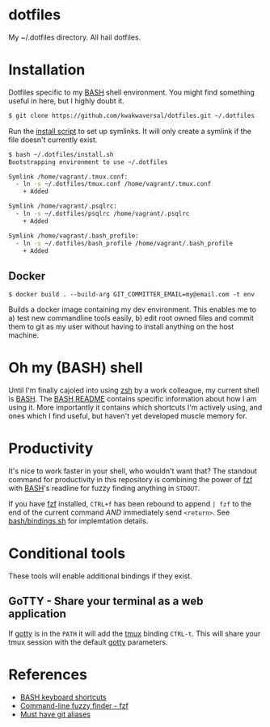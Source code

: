 # dotfiles
My ~/.dotfiles directory. All hail dotfiles.

# Installation
Dotfiles specific to my [BASH] shell environment. You might find something
useful in here, but I highly doubt it.

```sh
$ git clone https://github.com/kwakwaversal/dotfiles.git ~/.dotfiles
```

Run the [install script](install.sh) to set up symlinks. It will only create a
symlink if the file doesn't currently exist.

```sh
$ bash ~/.dotfiles/install.sh
Bootstrapping environment to use ~/.dotfiles

Symlink /home/vagrant/.tmux.conf:
  - ln -s ~/.dotfiles/tmux.conf /home/vagrant/.tmux.conf
    + Added

Symlink /home/vagrant/.psqlrc:
  - ln -s ~/.dotfiles/psqlrc /home/vagrant/.psqlrc
    + Added

Symlink /home/vagrant/.bash_profile:
  - ln -s ~/.dotfiles/bash_profile /home/vagrant/.bash_profile
    + Added
```

## Docker

```console
$ docker build . --build-arg GIT_COMMITTER_EMAIL=my@email.com -t env
```

Builds a docker image containing my dev environment. This enables me to a) test
new commandline tools easily, b) edit root owned files and commit them to git
as my user without having to install anything on the host machine.

# Oh my (BASH) shell
Until I'm finally cajoled into using [zsh] by a work colleague, my current shell
is [BASH]. The [BASH README](bash/README.md) contains specific information about
how I am using it. More importantly it contains which shortcuts I'm actively
using, and ones which I find useful, but haven't yet developed muscle memory
for.

# Productivity
It's nice to work faster in your shell, who wouldn't want that? The standout
command for productivity in this repository is combining the power of [fzf] with
[BASH]'s readline for fuzzy finding anything in `STDOUT`.

If you have [fzf] installed, `CTRL+f` has been rebound to append `| fzf` to the
end of the current command *AND* immediately send `<return>`. See
[bash/bindings.sh](bash/bindings.sh) for implemtation details.

# Conditional tools

These tools will enable additional bindings if they exist.

## GoTTY - Share your terminal as a web application

If [gotty] is in the `PATH` it will add the [tmux] binding `CTRL-t`. This will
share your tmux session with the default [gotty] parameters.

# References
* [BASH keyboard shortcuts](https://ss64.com/bash/syntax-keyboard.html)
* [Command-line fuzzy finder - fzf](https://github.com/junegunn/fzf)
* [Must have git aliases](http://durdn.com/blog/2012/11/22/must-have-git-aliases-advanced-examples/)

[BASH]: https://www.gnu.org/software/bash/
[fzf]: https://github.com/junegunn/fzfo
[gotty]: https://github.com/yudai/gotty
[tmux]: https://github.com/tmux/tmux
[zsh]: http://www.zsh.org/
